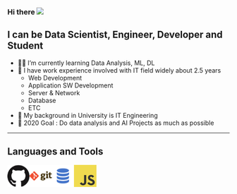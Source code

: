 ### Hi there <a href="https://github.com/chloecmin"><img src="https://media.giphy.com/media/hvRJCLFzcasrR4ia7z/giphy.gif" width="40px"></a>



## I can be Data Scientist, Engineer, Developer and Student




- :woman_student:   I’m currently learning Data Analysis, ML, DL
- :briefcase:  I have work experience involved with IT field widely about 2.5 years
  - Web Development
  - Application SW Development
  - Server & Network
  - Database
  - ETC
- :school:  My background in University is IT Engineering
- :goal_net:  2020 Goal : Do data analysis and AI Projects as much as possible






---





## Languages and Tools

<img align="left" alt="GitHub" width="10%" src="https://raw.githubusercontent.com/github/explore/78df643247d429f6cc873026c0622819ad797942/topics/github/github.png" />

<img align="left" alt="Git" width="10%" src="https://raw.githubusercontent.com/github/explore/80688e429a7d4ef2fca1e82350fe8e3517d3494d/topics/git/git.png" />


<img align="left" alt="SQL" width="10%" src="https://raw.githubusercontent.com/github/explore/80688e429a7d4ef2fca1e82350fe8e3517d3494d/topics/sql/sql.png" />

<img align="left" alt="JavaScript" width="10%" src="https://raw.githubusercontent.com/github/explore/80688e429a7d4ef2fca1e82350fe8e3517d3494d/topics/javascript/javascript.png" />